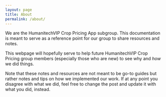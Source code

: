 ```yaml
---
layout: page
title: About
permalink: /about/
---
```


We are the HumanitechVIP Crop Pricing App subgroup. This documentation is meant to serve as a reference point for our group to share resources and notes.

This webpage will hopefully serve to help future HumanitechVIP Crop Pricing group members (especially those who are new) to see why and _how_ we did things.

Note that these notes and resources are not meant to be go-to guides but rather notes and tips on how we implemented our work. If at any point you disagree with what we did, feel free to change the post and update it with what you did, instead.
